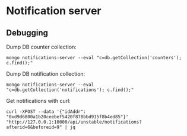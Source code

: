 # Notification server

## Debugging

Dump DB counter collection:
```
mongo notifications-server --eval "c=db.getCollection('counters'); c.find();"
```

Dump DB notification collection:
```
mongo notifications-server --eval "c=db.getCollection('notifications'); c.find();"
```

Get notifications with curl:
```
curl -XPOST --data '{"idAddr": "0xd9d6800a1b20ceebef5420f878bbd915f8b4ed85"}' "http://127.0.0.1:10000/api/unstable/notifications?afterid=6&beforeid=9" | jq
```
